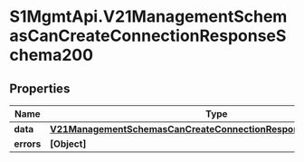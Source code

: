 # S1MgmtApi.V21ManagementSchemasCanCreateConnectionResponseSchema200

## Properties
Name | Type | Description | Notes
------------ | ------------- | ------------- | -------------
**data** | [**V21ManagementSchemasCanCreateConnectionResponseSchema200Data**](V21ManagementSchemasCanCreateConnectionResponseSchema200Data.md) |  | [optional] 
**errors** | **[Object]** | Errors | [optional] 


